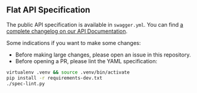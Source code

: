 ## Flat API Specification

The public API specification is available in `swagger.yml`. You can find [a complete changelog on our API Documentation](https://flat.io/developers/docs/api/changelog.html).

Some indications if you want to make some changes:
- Before making large changes, please open an issue in this repository.
- Before opening a PR, please lint the YAML specification:

```bash
virtualenv .venv && source .venv/bin/activate
pip install -r requirements-dev.txt
./spec-lint.py
````

